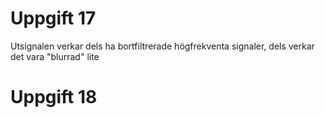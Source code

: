 # Uppgift 17
Utsignalen verkar dels ha bortfiltrerade högfrekventa signaler,
dels verkar det vara "blurrad" lite

# Uppgift 18